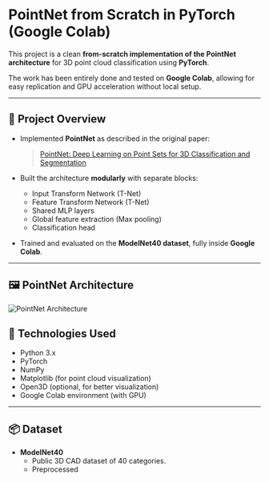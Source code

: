 
# PointNet from Scratch in PyTorch (Google Colab)

This project is a clean **from-scratch implementation of the PointNet architecture** for 3D point cloud classification using **PyTorch**.

The work has been entirely done and tested on **Google Colab**, allowing for easy replication and GPU acceleration without local setup.

---

## 🚀 Project Overview

- Implemented **PointNet** as described in the original paper:
  > [PointNet: Deep Learning on Point Sets for 3D Classification and Segmentation](https://arxiv.org/abs/1612.00593)
  
- Built the architecture **modularly** with separate blocks:
  - Input Transform Network (T-Net)
  - Feature Transform Network (T-Net)
  - Shared MLP layers
  - Global feature extraction (Max pooling)
  - Classification head

- Trained and evaluated on the **ModelNet40 dataset**, fully inside **Google Colab**.

---
## 🖼️ PointNet Architecture

![PointNet Architecture](https://raw.githubusercontent.com/charlesq34/pointnet/master/doc/pointnet_architecture.png)
## 🔧 Technologies Used

- Python 3.x
- PyTorch
- NumPy
- Matplotlib (for point cloud visualization)
- Open3D (optional, for better visualization)
- Google Colab environment (with GPU)

---

## 📦 Dataset

- **ModelNet40**
  - Public 3D CAD dataset of 40 categories.
  - Preprocessed
